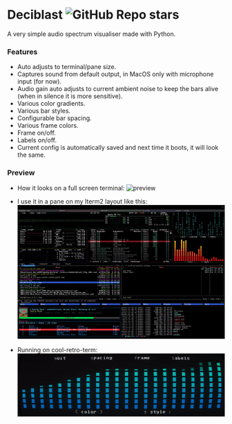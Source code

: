 # Deciblast ![GitHub Repo stars](https://img.shields.io/github/stars/pedrocatalao/deciblast)

A very simple audio spectrum visualiser made with Python.

### Features
* Auto adjusts to terminal/pane size.
* Captures sound from default output, in MacOS only with microphone input (for now).
* Audio gain auto adjusts to current ambient noise to keep the bars alive (when in silence it is more sensitive).
* Various color gradients.
* Various bar styles.
* Configurable bar spacing.
* Various frame colors.
* Frame on/off.
* Labels on/off.
* Current config is automatically saved and next time it boots, it will look the same.

### Preview
* How it looks on a full screen terminal:
![preview](docs/deciblast4.gif)

* I use it in a pane on my Iterm2 layout like this:
![preview](docs/cool-term-layout.gif)

* Running on cool-retro-term:
![preview](docs/coool-retro-term3.gif)

